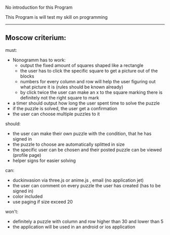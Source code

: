 No introduction for this Program

This Program is will test my skill on programming

---

## Moscow criterium:

must:
* Nonogramm has to work:
    * output the fixed amount of squares shaped like a rectangle
    * the user has to click the specific square to get a picture out of the blocks
    * numbers for every column and row will help the user figuring out what picture it is (rules should be known already)
    * by click twice the user can make an x to the square marking there is definitely not the right square to mark
* a timer should output how long the user spent time to solve the puzzle
* if the puzzle is solved, the user get a confirmation
* the user can choose multiple puzzles to it

should:
* the user can make their own puzzle with the condition, that he has signed in
* the puzzle to choose are automatically splitted in size
* the specific user can be chosen and their posted puzzle can be viewed (profile page)
* helper signs for easier solving

can:
* duckinvasion via three.js or anime.js , email (no application jet)
* the user can comment on every puzzle the user has created (has to be signed in)
* color included
* use paging if size exceed 20

won't:
* definitely a puzzle with column and row higher than 30 and lower than 5
* the application will be used in an android or ios application